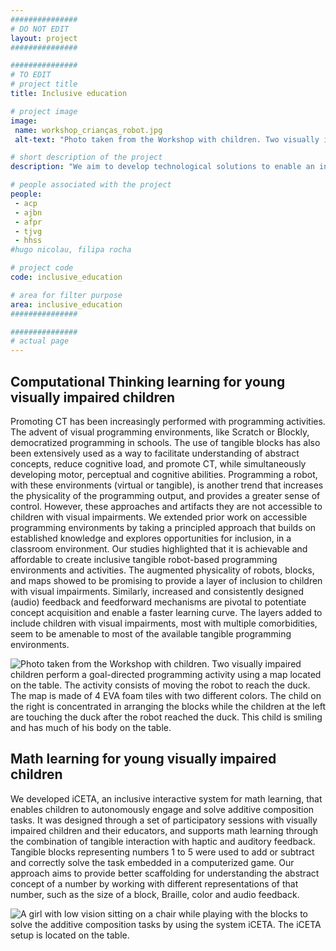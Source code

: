 ```yaml
---
###############
# DO NOT EDIT
layout: project
###############

###############
# TO EDIT
# project title
title: Inclusive education

# project image
image:
 name: workshop_crianças_robot.jpg
 alt-text: "Photo taken from the Workshop with children. Two visually impaired children perform a goal-directed programming activity using a map located on the table. The activity consists of moving the robot to reach the duck. The map is made of 4 EVA foam tiles with two different colors. The child on the right is concentrated in arranging the blocks while the children at the left are touching the duck after the robot reached the duck. This child is smiling and has much of his body on the table." # provide a short description for the image #a11y

# short description of the project
description: "We aim to develop technological solutions to enable an inclusive education for children with mixed abilities. We have mainly developed enhanced tangible objects for the acquisition of abstract concepts, such as mathematics or computational thinking.  Besides the benefit of decreasing cognitive load and reinforcing understanding, manipulatives also support collaboration, making children more prone to divide, explore and share supporting cooperative actions."

# people associated with the project
people:
 - acp
 - ajbn
 - afpr
 - tjvg
 - hhss
#hugo nicolau, filipa rocha

# project code
code: inclusive_education

# area for filter purpose
area: inclusive_education
###############

###############
# actual page
---
```

## Computational Thinking learning for young visually impaired children
Promoting CT has been increasingly performed with programming activities. The advent of visual programming environments, like Scratch or Blockly, democratized programming in schools. The use of tangible blocks has also been extensively used as a way to facilitate understanding of abstract concepts, reduce cognitive load, and promote CT, while simultaneously developing motor, perceptual and cognitive abilities. Programming a robot, with these environments (virtual or tangible), is another trend that increases the physicality of the programming output, and provides a greater sense of control. However, these approaches and artifacts they are not accessible to children with visual impairments.
We extended prior work on accessible programming environments by taking a principled approach that builds on established knowledge and explores opportunities for inclusion, in a classroom environment. Our studies highlighted that it is achievable and affordable to create inclusive tangible robot-based programming environments and activities. The augmented physicality of robots, blocks, and maps showed to be promising to provide a layer of inclusion to children with visual impairments. Similarly, increased and consistently designed (audio) feedback and feedforward mechanisms are pivotal to potentiate concept acquisition and enable a faster learning curve. The layers added to include children with visual impairments, most with multiple comorbidities, seem to be amenable to most of the available tangible programming environments.

<img style="width:auto; max-height: 400px; margin-left:auto; margin-right:auto;" class="img-responsive imgpub" src="{{ site.url }}{{ site.baseurl }}/images/projects/workshop_crianças_robot.jpg" alt="Photo taken from the Workshop with children. Two visually impaired children perform a goal-directed programming activity using a map located on the table. The activity consists of moving the robot to reach the duck. The map is made of 4 EVA foam tiles with two different colors. The child on the right is concentrated in arranging the blocks while the children at the left are touching the duck after the robot reached the duck. This child is smiling and has much of his body on the table.">

## Math learning for young visually impaired children
We developed iCETA, an inclusive interactive system for math learning, that enables children to autonomously engage and solve additive composition tasks. It was designed through a set of participatory sessions with visually impaired children and their educators, and supports math learning through the combination of tangible interaction with haptic and auditory feedback. Tangible blocks representing numbers 1 to 5 were used to add or subtract and correctly solve the task embedded in a computerized game. Our approach aims to provide better scaffolding for understanding the abstract concept of a number by working with different representations of that number, such as the size of a block, Braille, color and audio feedback.

<img style="width:auto; max-height: 400px; margin-left:auto; margin-right:auto;" class="img-responsive imgpub" src="{{ site.url }}{{ site.baseurl }}/images/projects/foto_math_VI children.jpeg" alt="A girl with low vision sitting on a chair while playing with the blocks to solve the additive composition tasks by using the system iCETA. The iCETA setup is located on the table.">




